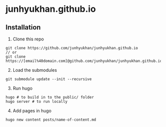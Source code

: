 # junhyukhan.github.io

## Installation

1. Clone this repo
```
git clone https://github.com/junhyukhan/junhyukhan.github.io
// or
git clone https://[email%40domain.com]@github.com/junhyukhan/junhyukhan.github.io
```

2. Load the submodules
```
git submodule update --init --recursive
```

3. Run hugo
```
hugo # to build in to the public/ folder
hugo server # to run locally
```

4. Add pages in hugo
```
hugo new content posts/name-of-content.md
```
